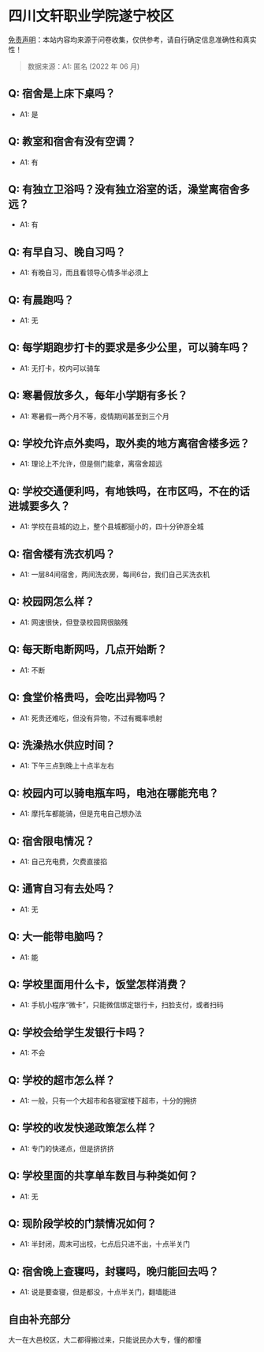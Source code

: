 # 四川文轩职业学院遂宁校区

[免责声明](https://colleges.chat/#_3)：本站内容均来源于问卷收集，仅供参考，请自行确定信息准确性和真实性！

> 数据来源：A1: 匿名 (2022 年 06 月)

## Q: 宿舍是上床下桌吗？

- A1: 是

## Q: 教室和宿舍有没有空调？

- A1: 有

## Q: 有独立卫浴吗？没有独立浴室的话，澡堂离宿舍多远？

- A1: 有

## Q: 有早自习、晚自习吗？

- A1: 有晚自习，而且看领导心情多半必须上

## Q: 有晨跑吗？

- A1: 无

## Q: 每学期跑步打卡的要求是多少公里，可以骑车吗？

- A1: 无打卡，校内可以骑车

## Q: 寒暑假放多久，每年小学期有多长？

- A1: 寒暑假一两个月不等，疫情期间甚至到三个月

## Q: 学校允许点外卖吗，取外卖的地方离宿舍楼多远？

- A1: 理论上不允许，但是侧门能拿，离宿舍超远

## Q: 学校交通便利吗，有地铁吗，在市区吗，不在的话进城要多久？

- A1: 学校在县城的边上，整个县城都挺小的，四十分钟游全城

## Q: 宿舍楼有洗衣机吗？

- A1: 一层84间宿舍，两间洗衣房，每间6台，我们自己买洗衣机

## Q: 校园网怎么样？

- A1: 网速很快，但登录校园网很脑残

## Q: 每天断电断网吗，几点开始断？

- A1: 不断

## Q: 食堂价格贵吗，会吃出异物吗？

- A1: 死贵还难吃，但没有异物，不过有概率喷射

## Q: 洗澡热水供应时间？

- A1: 下午三点到晚上十点半左右

## Q: 校园内可以骑电瓶车吗，电池在哪能充电？

- A1: 摩托车都能骑，但是充电自己想办法

## Q: 宿舍限电情况？

- A1: 自己充电费，欠费直接掐

## Q: 通宵自习有去处吗？

- A1: 无

## Q: 大一能带电脑吗？

- A1: 能

## Q: 学校里面用什么卡，饭堂怎样消费？

- A1: 手机小程序“微卡”，只能微信绑定银行卡，扫脸支付，或者扫码

## Q: 学校会给学生发银行卡吗？

- A1: 不会

## Q: 学校的超市怎么样？

- A1: 一般，只有一个大超市和各寝室楼下超市，十分的拥挤

## Q: 学校的收发快递政策怎么样？

- A1: 专门的快递点，但是挤挤挤

## Q: 学校里面的共享单车数目与种类如何？

- A1: 无

## Q: 现阶段学校的门禁情况如何？

- A1: 半封闭，周末可出校，七点后只进不出，十点半关门

## Q: 宿舍晚上查寝吗，封寝吗，晚归能回去吗？

- A1: 说是要查寝，但是都没，十点半关门，翻墙能进

## 自由补充部分

大一在大邑校区，大二都得搬过来，只能说民办大专，懂的都懂